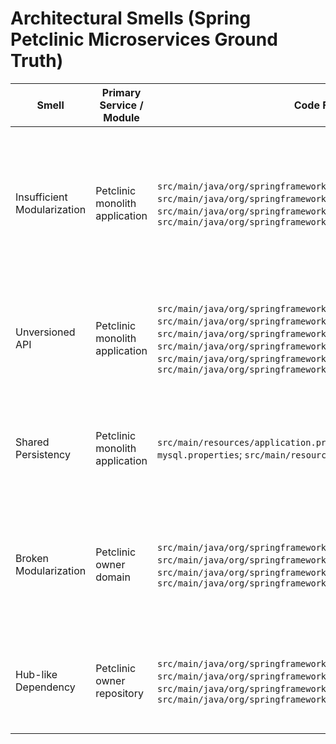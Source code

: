 # Architectural Smells (Spring Petclinic Microservices Ground Truth)

| Smell | Primary Service / Module | Code File Path (if applicable) | Code Line(s) | Labeling justification in details |
| --- | --- | --- | --- | --- |
| Insufficient Modularization | Petclinic monolith application | `src/main/java/org/springframework/samples/petclinic/owner/OwnerController.java`; `src/main/java/org/springframework/samples/petclinic/owner/PetController.java`; `src/main/java/org/springframework/samples/petclinic/owner/VisitController.java`; `src/main/java/org/springframework/samples/petclinic/vet/VetController.java` | OwnerController:L73-L175; PetController:L99-L180; VisitController:L84-L101; VetController:L44-L75 | The single Spring Boot deployment owns owner self-service flows, pet lifecycle management, visit booking, and veterinary directory endpoints in the same module. OwnerController handles owner CRUD, PetController mutates pets under the same repository, VisitController coordinates visit creation by directly persisting owner aggregates, and VetController publishes vet listings, demonstrating multiple bounded contexts collapsed into one service instead of separate modules or services. |
| Unversioned API | Petclinic monolith application | `src/main/java/org/springframework/samples/petclinic/owner/OwnerController.java`; `src/main/java/org/springframework/samples/petclinic/owner/PetController.java`; `src/main/java/org/springframework/samples/petclinic/owner/VisitController.java`; `src/main/java/org/springframework/samples/petclinic/vet/VetController.java`; `src/main/java/org/springframework/samples/petclinic/system/CrashController.java`; `src/main/java/org/springframework/samples/petclinic/system/WelcomeController.java` | OwnerController:L73-L175; PetController:L99-L158; VisitController:L84-L101; VetController:L44-L75; CrashController:L31-L34; WelcomeController:L25-L27 | All HTTP handlers are mounted directly at root-level paths such as `/owners`, `/pets`, `/vets`, `/owners/{ownerId}/pets/{petId}/visits/new`, `/oups`, and `/`. No URI version segment or media-type negotiation is implemented, preventing the team from running v1 and v2 APIs concurrently and forcing breaking changes onto consumers. |
| Shared Persistency | Petclinic monolith application | `src/main/resources/application.properties`; `src/main/resources/application-mysql.properties`; `src/main/resources/application-postgres.properties` | application.properties:L1-L11; application-mysql.properties:L1-L7; application-postgres.properties:L1-L7 | All runtime profiles target the single `petclinic` schema, whether the app runs with the in-memory profile or the optional MySQL and Postgres configurations. This pushes owner, pet, visit, and vet data from every feature area into one physical database instead of isolating persistence per bounded context. |
| Broken Modularization | Petclinic owner domain | `src/main/java/org/springframework/samples/petclinic/owner/Owner.java`; `src/main/java/org/springframework/samples/petclinic/owner/Pet.java`; `src/main/java/org/springframework/samples/petclinic/owner/PetController.java`; `src/main/java/org/springframework/samples/petclinic/owner/VisitController.java` | Owner.java:L65-L175; Pet.java:L49-L84; PetController.java:L99-L180; VisitController.java:L62-L100 | Owner aggregates cascade persistence to pets and visits and expose helper methods like `addVisit`, while PetController and VisitController both operate inside the owner package and persist changes through the owner aggregate. Cross-cutting responsibilities for pet lifecycle and visit scheduling are hard-wired into the owner module rather than living in dedicated modules. |
| Hub-like Dependency | Petclinic owner repository | `src/main/java/org/springframework/samples/petclinic/owner/OwnerRepository.java`; `src/main/java/org/springframework/samples/petclinic/owner/OwnerController.java`; `src/main/java/org/springframework/samples/petclinic/owner/PetController.java`; `src/main/java/org/springframework/samples/petclinic/owner/VisitController.java` | OwnerRepository.java:L37-L61; OwnerController.java:L54-L158; PetController.java:L53-L180; VisitController.java:L44-L100 | OwnerRepository acts as a hub for every customer-facing flow: owner profile CRUD, pet registration and editing, and visit booking all call back into the same JPA repository instance. Controllers across multiple concerns depend on it, so changes to the owner persistence contract ripple through pet and visit endpoints as well. |

